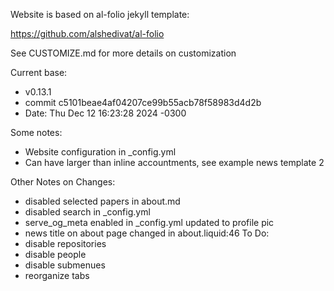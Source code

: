 Website is based on al-folio jekyll template:

https://github.com/alshedivat/al-folio

See CUSTOMIZE.md for more details on customization

Current base: 
  - v0.13.1
  - commit c5101beae4af04207ce99b55acb78f58983d4d2b
  - Date:   Thu Dec 12 16:23:28 2024 -0300

Some notes:
  - Website configuration in _config.yml
  - Can have larger than inline accountments, see example news template 2

Other Notes on Changes:
  - disabled selected papers in about.md
  - disabled search in _config.yml
  - serve_og_meta enabled in _config.yml updated to profile pic
  - news title on about page changed in about.liquid:46
To Do:
 - disable repositories
 - disable people
 - disable submenues
 - reorganize tabs